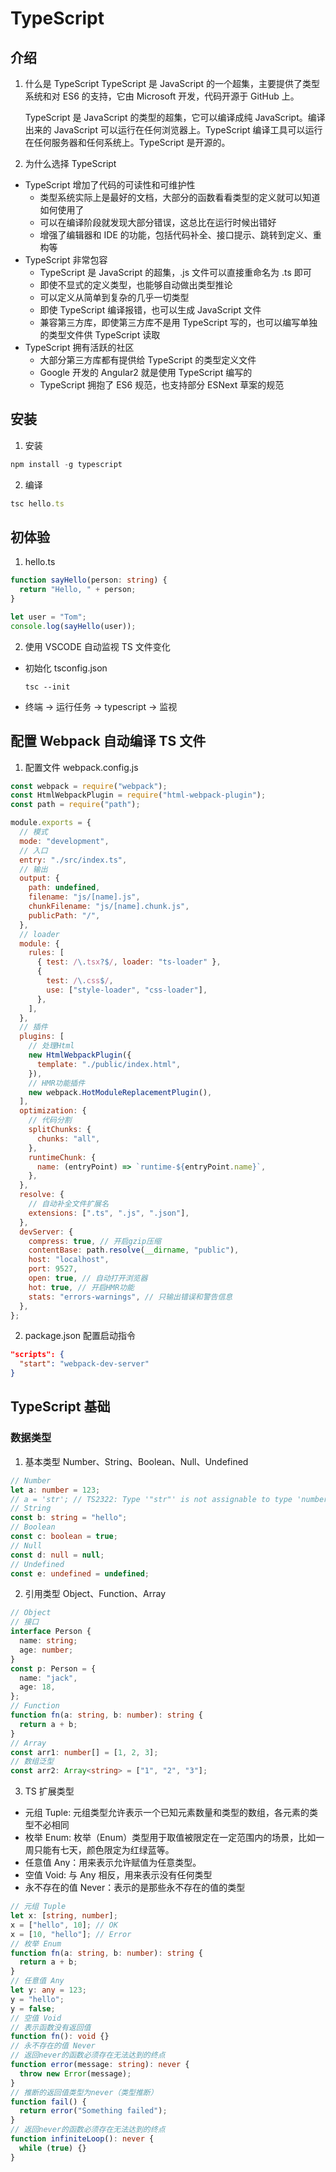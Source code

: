 # TypeScript

## 介绍
1. 什么是 TypeScript
   TypeScript 是 JavaScript 的一个超集，主要提供了类型系统和对 ES6 的支持，它由 Microsoft 开发，代码开源于 GitHub 上。

   TypeScript 是 JavaScript 的类型的超集，它可以编译成纯 JavaScript。编译出来的 JavaScript 可以运行在任何浏览器上。TypeScript 编译工具可以运行在任何服务器和任何系统上。TypeScript 是开源的。

2. 为什么选择 TypeScript

- TypeScript 增加了代码的可读性和可维护性
  - 类型系统实际上是最好的文档，大部分的函数看看类型的定义就可以知道如何使用了
  - 可以在编译阶段就发现大部分错误，这总比在运行时候出错好
  - 增强了编辑器和 IDE 的功能，包括代码补全、接口提示、跳转到定义、重构等
- TypeScript 非常包容
  - TypeScript 是 JavaScript 的超集，.js 文件可以直接重命名为 .ts 即可
  - 即使不显式的定义类型，也能够自动做出类型推论
  - 可以定义从简单到复杂的几乎一切类型
  - 即使 TypeScript 编译报错，也可以生成 JavaScript 文件
  - 兼容第三方库，即使第三方库不是用 TypeScript 写的，也可以编写单独的类型文件供 TypeScript 读取
- TypeScript 拥有活跃的社区
  - 大部分第三方库都有提供给 TypeScript 的类型定义文件
  - Google 开发的 Angular2 就是使用 TypeScript 编写的
  - TypeScript 拥抱了 ES6 规范，也支持部分 ESNext 草案的规范

## 安装

1. 安装

```js
npm install -g typescript
```

2. 编译

```js
tsc hello.ts
```

## 初体验

1. hello.ts

```ts
function sayHello(person: string) {
  return "Hello, " + person;
}

let user = "Tom";
console.log(sayHello(user));
```

2. 使用 VSCODE 自动监视 TS 文件变化

- 初始化 tsconfig.json
  ```
  tsc --init
  ```
- 终端 -> 运行任务 -> typescript -> 监视

## 配置 Webpack 自动编译 TS 文件

1. 配置文件 webpack.config.js

```js
const webpack = require("webpack");
const HtmlWebpackPlugin = require("html-webpack-plugin");
const path = require("path");

module.exports = {
  // 模式
  mode: "development",
  // 入口
  entry: "./src/index.ts",
  // 输出
  output: {
    path: undefined,
    filename: "js/[name].js",
    chunkFilename: "js/[name].chunk.js",
    publicPath: "/",
  },
  // loader
  module: {
    rules: [
      { test: /\.tsx?$/, loader: "ts-loader" },
      {
        test: /\.css$/,
        use: ["style-loader", "css-loader"],
      },
    ],
  },
  // 插件
  plugins: [
    // 处理Html
    new HtmlWebpackPlugin({
      template: "./public/index.html",
    }),
    // HMR功能插件
    new webpack.HotModuleReplacementPlugin(),
  ],
  optimization: {
    // 代码分割
    splitChunks: {
      chunks: "all",
    },
    runtimeChunk: {
      name: (entryPoint) => `runtime-${entryPoint.name}`,
    },
  },
  resolve: {
    // 自动补全文件扩展名
    extensions: [".ts", ".js", ".json"],
  },
  devServer: {
    compress: true, // 开启gzip压缩
    contentBase: path.resolve(__dirname, "public"),
    host: "localhost",
    port: 9527,
    open: true, // 自动打开浏览器
    hot: true, // 开启HMR功能
    stats: "errors-warnings", // 只输出错误和警告信息
  },
};
```

2. package.json 配置启动指令

```json
"scripts": {
  "start": "webpack-dev-server"
}
```

## TypeScript 基础

### 数据类型

1. 基本类型
   Number、String、Boolean、Null、Undefined

```ts
// Number
let a: number = 123;
// a = 'str'; // TS2322: Type '"str"' is not assignable to type 'number'.
// String
const b: string = "hello";
// Boolean
const c: boolean = true;
// Null
const d: null = null;
// Undefined
const e: undefined = undefined;
```

2. 引用类型
   Object、Function、Array

```ts
// Object
// 接口
interface Person {
  name: string;
  age: number;
}
const p: Person = {
  name: "jack",
  age: 18,
};
// Function
function fn(a: string, b: number): string {
  return a + b;
}
// Array
const arr1: number[] = [1, 2, 3];
// 数组泛型
const arr2: Array<string> = ["1", "2", "3"];
```

3. TS 扩展类型

- 元组 Tuple: 元组类型允许表示一个已知元素数量和类型的数组，各元素的类型不必相同
- 枚举 Enum: 枚举（Enum）类型用于取值被限定在一定范围内的场景，比如一周只能有七天，颜色限定为红绿蓝等。
- 任意值 Any：用来表示允许赋值为任意类型。
- 空值 Void: 与 Any 相反，用来表示没有任何类型
- 永不存在的值 Never：表示的是那些永不存在的值的类型

```ts
// 元组 Tuple
let x: [string, number];
x = ["hello", 10]; // OK
x = [10, "hello"]; // Error
// 枚举 Enum
function fn(a: string, b: number): string {
  return a + b;
}
// 任意值 Any
let y: any = 123;
y = "hello";
y = false;
// 空值 Void
// 表示函数没有返回值
function fn(): void {}
// 永不存在的值 Never
// 返回never的函数必须存在无法达到的终点
function error(message: string): never {
  throw new Error(message);
}
// 推断的返回值类型为never（类型推断）
function fail() {
  return error("Something failed");
}
// 返回never的函数必须存在无法达到的终点
function infiniteLoop(): never {
  while (true) {}
}
```

